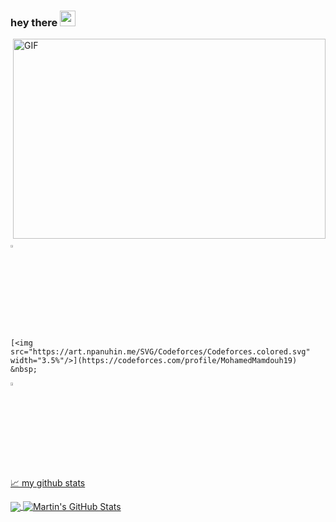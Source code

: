 ### hey there <img src="https://media.giphy.com/media/hvRJCLFzcasrR4ia7z/giphy.gif" width="25px">



  <img align="right" alt="GIF" src="https://github.com/abhisheknaiidu/abhisheknaiidu/blob/master/code.gif?raw=true" width="500" height="320" />
 


  [<img src="https://img.icons8.com/color/48/000000/linkedin.png" width="3.5%"/>](https://www.linkedin.com/in/mohamad-mamdouh-51a9b51bb/)  &nbsp;
  
    [<img src="https://art.npanuhin.me/SVG/Codeforces/Codeforces.colored.svg" width="3.5%"/>](https://codeforces.com/profile/MohamedMamdouh19)  &nbsp;
    
<a href="mohamadmmdouh10@gmail.com"> <img src="https://img.icons8.com/fluent/48/000000/gmail.png" width="3.5%"/>



📈 my github stats


<a href="https://github.com/MohamedMamdouh18/MohamedMamdouh18">
  <img align="center" src="https://github-readme-stats.vercel.app/api/top-langs/?username=MohamedMamdouh18&hide=java,html,tex&title_color=ffffff&text_color=c9cacc&icon_color=2bbc8a&bg_color=1d1f21&langs_count=3" />
</a>
<a href="https://github.com/MohamedMamdouh18/MohamedMamdouh18">
  <img align="center" src="https://github-readme-stats.vercel.app/api?username=MohamedMamdouh18&show_icons=true&line_height=27&count_private=true&title_color=ffffff&text_color=c9cacc&icon_color=2bbc8a&bg_color=1d1f21" alt="Martin's GitHub Stats" />
</a>



